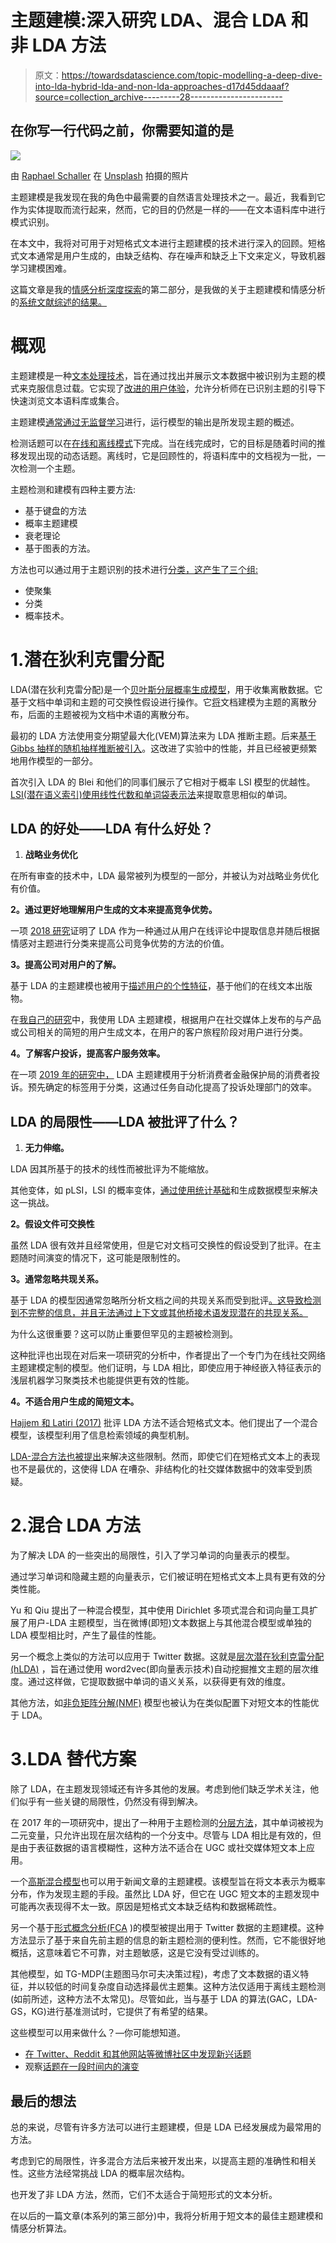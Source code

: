 # 主题建模:深入研究 LDA、混合 LDA 和非 LDA 方法

> 原文：<https://towardsdatascience.com/topic-modelling-a-deep-dive-into-lda-hybrid-lda-and-non-lda-approaches-d17d45ddaaaf?source=collection_archive---------28----------------------->

## 在你写一行代码之前，你需要知道的是

![](img/de4a16b4930d6213d243bff284224b96.png)

由 [Raphael Schaller](https://unsplash.com/@raphaelphotoch?utm_source=medium&utm_medium=referral) 在 [Unsplash](https://unsplash.com?utm_source=medium&utm_medium=referral) 拍摄的照片

主题建模是我发现在我的角色中最需要的自然语言处理技术之一。最近，我看到它作为实体提取而流行起来，然而，它的目的仍然是一样的——在文本语料库中进行模式识别。

在本文中，我将对可用于对短格式文本进行主题建模的技术进行深入的回顾。短格式文本通常是用户生成的，由缺乏结构、存在噪声和缺乏上下文来定义，导致机器学习建模困难。

这篇文章是我的[情感分析深度探索](/sentiment-analysis-a-deep-dive-into-the-theory-methods-and-applications-322f984f2b48)的第二部分，是我做的关于主题建模和情感分析的[系统文献综述的结果。](https://local.cis.strath.ac.uk/wp/extras/msctheses/papers/strath_cis_publication_2733.pdf)

# 概观

主题建模是一种[文本处理技术](https://www.jmlr.org/papers/volume3/blei03a/blei03a.pdf?TB_iframe=true&width=370.8&height=658.8)，旨在通过找出并展示文本数据中被识别为主题的模式来克服信息过载。它实现了[改进的用户体验](https://projecteuclid.org/journals/annals-of-applied-statistics/volume-1/issue-1/A-correlated-topic-model-of-Science/10.1214/07-AOAS114.full)，允许分析师在已识别主题的引导下快速浏览文本语料库或集合。

主题建模[通常通过无监督学习](https://scholar.google.com/scholar_url?url=https://www.sciencedirect.com/science/article/pii/S0167404817300603&hl=en&sa=T&oi=gsb&ct=res&cd=0&d=16150203952534417719&ei=pUTcYPbkKtyLy9YPx5K8qAM&scisig=AAGBfm3pKQ2rYCPj7vq25qyjN6b2jla1ew)进行，运行模型的输出是所发现主题的概述。

检测话题可以在[在线和离线模式](http://ceur-ws.org/Vol-2311/paper_4.pdf)下完成。当在线完成时，它的目标是随着时间的推移发现出现的动态话题。离线时，它是回顾性的，将语料库中的文档视为一批，一次检测一个主题。

主题检测和建模有四种主要方法:

*   基于键盘的方法
*   概率主题建模
*   衰老理论
*   基于图表的方法。

方法也可以通过用于主题识别的技术进行[分类，这产生了三个组:](https://scholar.google.com/scholar_url?url=https://www.sciencedirect.com/science/article/pii/S0957417416301038&hl=en&sa=T&oi=gsb&ct=res&cd=0&d=5259186730874098934&ei=MUvcYLudDtyDy9YPheGKmAE&scisig=AAGBfm0_96cGJAj0XjYeSimNrGRqQJybMw)

*   使聚集
*   分类
*   概率技术。

# 1.潜在狄利克雷分配

LDA(潜在狄利克雷分配)是一个[贝叶斯分层概率生成模型](https://scholar.google.com/scholar_url?url=https://www.jmlr.org/papers/volume3/blei03a/blei03a.pdf%3FTB_iframe%3Dtrue%26width%3D370.8%26height%3D658.8&hl=en&sa=T&oi=gsb-ggp&ct=res&cd=0&d=17756175773309118945&ei=C03cYNimGYjCmwG3s6r4Cg&scisig=AAGBfm0y2e28PKlP3viZcQEbvTwTTHlHJQ)，用于收集离散数据。它基于文档中单词和主题的可交换性假设进行操作。它[将](https://scholar.google.com/scholar_url?url=http://proceedings.mlr.press/v84/wang18a.html&hl=en&sa=T&oi=gsb&ct=res&cd=0&d=260075222128407753&ei=ME3cYLPSHNC5mAHv2o2QBA&scisig=AAGBfm2rHNvY0l9wYMjz3m9c5TjygJkazA)文档建模为主题的离散分布，后面的主题被视为文档中术语的离散分布。

最初的 LDA 方法使用变分期望最大化(VEM)算法来为 LDA 推断主题。后来[基于 Gibbs 抽样的随机抽样推断被引入](https://scholar.google.com/scholar_url?url=http://proceedings.mlr.press/v84/wang18a.html&hl=en&sa=T&oi=gsb&ct=res&cd=0&d=260075222128407753&ei=XU3cYPnGHIOHy9YPvfyVwAo&scisig=AAGBfm2rHNvY0l9wYMjz3m9c5TjygJkazA)。这改进了实验中的性能，并且已经被更频繁地用作模型的一部分。

首次引入 LDA 的 Blei 和他们的同事们展示了它相对于概率 LSI 模型的优越性。 [LSI(潜在语义索引)使用线性代数和单词袋表示法](https://scholar.google.com/scholar_url?url=https://www.taylorfrancis.com/chapters/edit/10.4324/9780203936399-10/meaning-context-walter-kintsch&hl=en&sa=T&oi=gsb&ct=res&cd=0&d=4005447354759878017&ei=zU_cYN_KKcvhmQG794zoBg&scisig=AAGBfm23vQNpOLti-d4vqgSfwgrxzMPZhA)来提取意思相似的单词。

## LDA 的好处——LDA 有什么好处？

1.  **战略业务优化**

在所有审查的技术中，LDA 最常被列为模型的一部分，并被认为对战略业务优化有价值。

**2。通过更好地理解用户生成的文本来提高竞争优势。**

一项 [2018 研究](https://scholar.google.com/scholar_url?url=https://ieeexplore.ieee.org/abstract/document/8614146/&hl=en&sa=T&oi=gsb&ct=res&cd=2&d=15741880252452956632&ei=qVDcYPSRMsvhmQG794zoBg&scisig=AAGBfm3wGYF00Q3FDtK9ngeI5Az62L9BhQ)证明了 LDA 作为一种通过从用户在线评论中提取信息并随后根据情感对主题进行分类来提高公司竞争优势的方法的价值。

**3。提高公司对用户的了解。**

基于 LDA 的主题建模也被用于[描述用户的个性特征](https://scholar.google.com/scholar_url?url=https://www.sciencedirect.com/science/article/pii/S092523121630604X&hl=en&sa=T&oi=gsb&ct=res&cd=2&d=8328834636591876070&ei=F1HcYMe-K8vhmQG794zoBg&scisig=AAGBfm1bCO2t0aWzokbN5pKeC5LZJBCsQA)，基于他们的在线文本出版物。

在[我自己的研究](https://local.cis.strath.ac.uk/wp/extras/msctheses/papers/strath_cis_publication_2733.pdf)中，我使用 LDA 主题建模，根据用户在社交媒体上发布的与产品或公司相关的简短的用户生成文本，在用户的客户旅程阶段对用户进行分类。

**4。了解客户投诉，提高客户服务效率。**

在一项 [2019 年的研究中，](https://scholar.google.com/scholar_url?url=https://www.sciencedirect.com/science/article/pii/S095741741930154X&hl=en&sa=T&oi=gsb&ct=res&cd=2&d=5697469705519407606&ei=fVTcYJmkOIjCmwG3s6r4Cg&scisig=AAGBfm0X_vugU_Z6Cteo2qvVA9x3RiWg_g) LDA 主题建模用于分析消费者金融保护局的消费者投诉。预先确定的标签用于分类，这通过任务自动化提高了投诉处理部门的效率。

## LDA 的局限性——LDA 被批评了什么？

1.  **无力伸缩。**

LDA 因其所基于的技术的线性而被批评为不能缩放。

其他变体，如 pLSI，LSI 的概率变体，[通过使用统计基础](https://scholar.google.com/scholar_url?url=https://www.sciencedirect.com/science/article/pii/S0957417416301464&hl=en&sa=T&oi=gsb&ct=res&cd=0&d=17965918767627044979&ei=zFfcYKzrJK3CsQKW_J7gDA&scisig=AAGBfm2beLSNGietxuQH1UH6E7UMSadMOw)和生成数据模型来解决这一挑战。

**2。假设文件可交换性**

虽然 LDA 很有效并且经常使用，但是它对文档可交换性的假设受到了批评。在主题随时间演变的情况下，这可能是限制性的。

**3。通常忽略共现关系。**

基于 LDA 的模型因通常忽略所分析文档之间的共现关系而受到批评[。这导致检测到不完整的信息，并且无法通过上下文或其他桥接术语发现潜在的共现关系。](https://scholar.google.com/scholar_url?url=https://www.researchgate.net/profile/Solomia-Fedushko/publication/331276764_Proceedings_of_the_Sixth_International_Conference_on_Computer_Science_Engineering_and_Information_Technology_CCSEIT_2016_Vienna_Austria_May_2122_2016/links/5c6fcd63299bf1268d1bc2b0/Proceedings-of-the-Sixth-International-Conference-on-Computer-Science-Engineering-and-Information-Technology-CCSEIT-2016-Vienna-Austria-May-2122-2016.pdf%23page%3D212&hl=en&sa=T&oi=gsb-ggp&ct=res&cd=0&d=8926787121599265886&ei=PlncYLGBAa3CsQKW_J7gDA&scisig=AAGBfm0h1_4gOYZMJNFjwqf9dIblCE5zBg)

为什么这很重要？这可以防止重要但罕见的主题被检测到。

这种批评也出现在对后来一项研究的分析中，作者提出了一个专门为在线社交网络主题建模定制的模型。他们证明，与 LDA 相比，即使应用于神经嵌入特征表示的浅层机器学习聚类技术也能提供更有效的性能。

**4。不适合用户生成的简短文本。**

[Hajjem 和 Latiri (2017)](https://scholar.google.com/scholar_url?url=https://www.sciencedirect.com/science/article/pii/S1877050917315235&hl=en&sa=T&oi=gsb&ct=res&cd=0&d=656547531701379292&ei=t1ncYOLQA9yDy9YPheGKmAE&scisig=AAGBfm2XoXN1TusTewLlFSI1hF8AIFW3Vg) 批评 LDA 方法不适合短格式文本。他们提出了一个混合模型，该模型利用了信息检索领域的典型机制。

[LDA-混合方法也被提出](https://scholar.google.com/scholar_url?url=https://link.springer.com/content/pdf/10.1007/978-3-319-50496-4_59.pdf&hl=en&sa=T&oi=gsb&ct=res&cd=1&d=12584422342234601625&ei=5lncYMzIBtC5mAHv2o2QBA&scisig=AAGBfm1LdH_lfLmUw7ON3ippk_hdqC2UNQ)来解决这些限制。然而，即使它们在短格式文本上的表现也不是最优的，这使得 LDA 在嘈杂、非结构化的社交媒体数据中的效率受到质疑。

# 2.混合 LDA 方法

为了解决 LDA 的一些突出的局限性，引入了学习单词的向量表示的模型。

通过学习单词和隐藏主题的向量表示，它们被证明在短格式文本上具有更有效的分类性能。

Yu 和 Qiu 提出了一种混合模型，其中使用 Dirichlet 多项式混合和词向量工具扩展了用户-LDA 主题模型，当在微博(即短)文本数据上与其他混合模型或单独的 LDA 模型相比时，产生了最佳的性能。

另一个概念上类似的方法可以应用于 Twitter 数据。这就是[层次潜在狄利克雷分配(hLDA)](https://scholar.google.com/scholar_url?url=https://ieeexplore.ieee.org/abstract/document/8607040/&hl=en&sa=T&oi=gsb&ct=res&cd=1&d=11520210757019649284&ei=o27cYL_uJNC5mAHv2o2QBA&scisig=AAGBfm3LKvoBP4St24SaqqxlwIHFxyRcKg) ，旨在通过使用 word2vec(即向量表示技术)自动挖掘推文主题的层次维度。通过这样做，它提取数据中单词的语义关系，以获得更有效的维度。

其他方法，如[非负矩阵分解(NMF)](https://scholar.google.com/scholar_url?url=https://www.sciencedirect.com/science/article/pii/S0950705118304076&hl=en&sa=T&oi=gsb&ct=res&cd=0&d=13654315554949747121&ei=9W7cYPypIoXSmAHGkZCwCQ&scisig=AAGBfm1tsEQtbcxiUtod_CxwVaAPdych2Q) 模型也被认为在类似配置下对短文本的性能优于 LDA。

# 3.LDA 替代方案

除了 LDA，在主题发现领域还有许多其他的发展。考虑到他们缺乏学术关注，他们似乎有一些关键的局限性，仍然没有得到解决。

在 2017 年的一项研究中，提出了一种用于主题检测的[分层方法](https://scholar.google.com/scholar_url?url=https://www.sciencedirect.com/science/article/pii/S0004370217300735&hl=en&sa=T&oi=gsb&ct=res&cd=2&d=13965082245195253395&ei=4nPcYOT_IYXSmAHGkZCwCQ&scisig=AAGBfm23mROSJXWPy2LuJmafZM_iBjoOZA)，其中单词被视为二元变量，只允许出现在层次结构的一个分支中。尽管与 LDA 相比是有效的，但是由于表征数据的语言模糊性，这种方法不适合在 UGC 或社交媒体短文本上应用。

一个[高斯混合模型](https://scholar.google.com/scholar_url?url=https://ieeexplore.ieee.org/abstract/document/8318929/&hl=en&sa=T&oi=gsb&ct=res&cd=0&d=7717772120239817391&ei=eHTcYNPkCYOHy9YPvfyVwAo&scisig=AAGBfm3EKNwMg1QNMzuyEkDCnOt1rVI3Aw)也可以用于新闻文章的主题建模。该模型旨在将文本表示为概率分布，作为发现主题的手段。虽然比 LDA 好，但它在 UGC 短文本的主题发现中可能再次表现得不太一致。原因是短格式文本缺乏结构和数据稀疏性。

另一个基于[形式概念分析(FCA](https://scholar.google.com/scholar_url?url=https://www.sciencedirect.com/science/article/pii/S0957417416301038&hl=en&sa=T&oi=gsb&ct=res&cd=0&d=5259186730874098934&ei=Z3XcYITLH9yLy9YPx5K8qAM&scisig=AAGBfm0_96cGJAj0XjYeSimNrGRqQJybMw) )的模型被提出用于 Twitter 数据的主题建模。这种方法显示了基于来自先前主题的信息的新主题检测的便利性。然而，它不能很好地概括，这意味着它不可靠，对主题敏感，这是它没有受过训练的。

其他模型，如 TG-MDP(主题图马尔可夫决策过程)，考虑了文本数据的语义特征，并以较低的时间复杂度自动选择最优主题集。这种方法仅适用于离线主题检测(如前所述，这种方法不太常见)。尽管如此，当与基于 LDA 的算法(GAC，LDA-GS，KG)进行基准测试时，它提供了有希望的结果。

这些模型可以用来做什么？—你可能想知道。

*   [在 Twitter、Reddit 和其他网站等微博社区中发现新兴话题](https://scholar.google.com/scholar_url?url=https://www.sciencedirect.com/science/article/pii/S0957417416301567&hl=en&sa=T&oi=gsb&ct=res&cd=0&d=1190096410935930586&ei=WXbcYKzhLK3CsQKW_J7gDA&scisig=AAGBfm3aftTLdkXWZcc2Xw5jCB_SWu2boA)
*   观察[话题在一段时间内的演变](https://scholar.google.com/scholar_url?url=https://ieeexplore.ieee.org/abstract/document/8513750/&hl=en&sa=T&oi=gsb&ct=res&cd=0&d=4295391264651091058&ei=hnbcYL_lL9yLy9YPx5K8qAM&scisig=AAGBfm3pApLB6HHUzQYFdX3loVfCiiu5_A)

## 最后的想法

总的来说，尽管有许多方法可以进行主题建模，但是 LDA 已经发展成为最常用的方法。

考虑到它的局限性，许多混合方法后来被开发出来，以提高主题的准确性和相关性。这些方法经常挑战 LDA 的概率层次结构。

也开发了非 LDA 方法，然而，它们不太适合于简短形式的文本分析。

在以后的一篇文章(本系列的第三部分)中，我将分析用于短文本的最佳主题建模和情感分析算法。